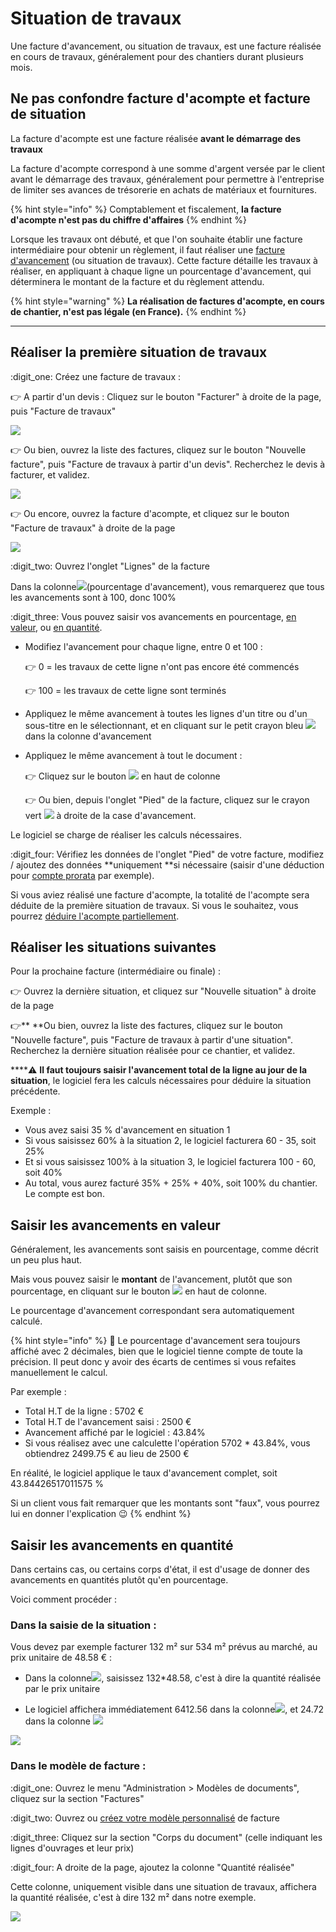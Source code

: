 # Situation de travaux

Une facture d'avancement, ou situation de travaux, est une facture réalisée en cours de travaux, généralement pour des chantiers durant plusieurs mois.

## Ne pas confondre facture d'acompte et facture de situation



La facture d'acompte est une facture réalisée **avant le démarrage des travaux**

La facture d'acompte correspond à une somme d'argent versée par le client avant le démarrage des travaux, généralement pour permettre à l'entreprise de limiter ses avances de trésorerie en achats de matériaux et fournitures.

{% hint style="info" %}
Comptablement et fiscalement, **la facture d'acompte n'est pas du chiffre d'affaires**
{% endhint %}

Lorsque les travaux ont débuté, et que l'on souhaite établir une facture intermédiaire pour obtenir un règlement, il faut réaliser une [facture d'avancement](situation-de-travaux.md) (ou situation de travaux). Cette facture détaille les travaux à réaliser, en appliquant à chaque ligne un pourcentage d'avancement, qui déterminera le montant de la facture et du règlement attendu.

{% hint style="warning" %}
**La réalisation de factures d'acompte, en cours de chantier, n'est pas légale (en France).**
{% endhint %}

****

## Réaliser la première situation de travaux

:digit_one: Créez une facture de travaux :

:point_right: A partir d'un devis : Cliquez sur le bouton "Facturer" à droite de la page, puis "Facture de travaux"

![](<../../.gitbook/assets/screenshot-153b- (1).png>)

:point_right: Ou bien, ouvrez la liste des factures, cliquez sur le bouton "Nouvelle facture", puis "Facture de travaux à partir d'un devis". Recherchez le devis à facturer, et validez.

![](../../.gitbook/assets/screenshot-154b-.png)

:point_right: Ou encore, ouvrez la facture d'acompte, et cliquez sur le bouton "Facture de travaux" à droite de la page

![](../../.gitbook/assets/screenshot-157-.png)

:digit_two: Ouvrez l'onglet "Lignes" de la facture

Dans la colonne![](../../.gitbook/assets/screenshot-158-.png)(pourcentage d'avancement), vous remarquerez que tous les avancements sont à 100, donc 100%



:digit_three: Vous pouvez saisir vos avancements en pourcentage, [en valeur](situation-de-travaux.md#saisir-les-avancements-en-valeur), ou [en quantité](situation-de-travaux.md#saisir-les-avancements-en-quantite).

*   Modifiez l'avancement pour chaque ligne, entre 0 et 100 :

    :point_right: 0 = les travaux de cette ligne n'ont pas encore été commencés

    :point_right: 100 = les travaux de cette ligne sont terminés


*   Appliquez le même avancement à toutes les lignes d'un titre ou d'un sous-titre en le sélectionnant, et en cliquant sur le petit crayon bleu ![](../../.gitbook/assets/screenshot-160-.png) dans la colonne d'avancement


*   Appliquez le même avancement à tout le document :

    :point_right: Cliquez sur le bouton ![](../../.gitbook/assets/screenshot-158a-.png) en haut de colonne

    :point_right: Ou bien, depuis l'onglet "Pied" de la facture, cliquez sur le crayon vert ![](../../.gitbook/assets/screenshot-161-.png) à droite de la case d'avancement.

Le logiciel se charge de réaliser les calculs nécessaires.



:digit_four: Vérifiez les données de l'onglet "Pied" de votre facture, modifiez / ajoutez des données **uniquement **si nécessaire (saisir d'une déduction pour [compte prorata](../les-devis/creer-and-saisir-un-devis/deductions-complementaires/le-compte-prorata.md#dans-la-facture) par exemple).

Si vous aviez réalisé une facture d'acompte, la totalité de l'acompte sera déduite de la première situation de travaux. Si vous le souhaitez, vous pourrez [déduire l'acompte partiellement](la-facture-dacompte.md#deduction-partielle-de-lacompte).



## Réaliser les situations suivantes

Pour la prochaine facture (intermédiaire ou finale) :

:point_right: Ouvrez la dernière situation, et cliquez sur "Nouvelle situation" à droite de la page

:point_right:** **Ou bien, ouvrez la liste des factures, cliquez sur le bouton "Nouvelle facture", puis "Facture de travaux à partir d'une situation". Recherchez la dernière situation réalisée pour ce chantier, et validez.



****:warning: **Il faut toujours saisir l'avancement total de la ligne au jour de la situation**, le logiciel fera les calculs nécessaires pour déduire la situation précédente.

Exemple :

* Vous avez saisi 35 % d'avancement en situation 1
* Si vous saisissez 60% à la situation 2, le logiciel facturera 60 - 35, soit 25%
* Et si vous saisissez 100% à la situation 3, le logiciel facturera 100 - 60, soit 40%
*   Au total, vous aurez facturé 35% + 25% + 40%, soit 100% du chantier. Le compte est bon.



## Saisir les avancements en valeur

Généralement, les avancements sont saisis en pourcentage, comme décrit un peu plus haut.

Mais vous pouvez saisir le **montant** de l'avancement, plutôt que son pourcentage, en cliquant sur le bouton ![](../../.gitbook/assets/screenshot-158a-.png) en haut de colonne.

Le pourcentage d'avancement correspondant sera automatiquement calculé.

{% hint style="info" %}
:bell: Le pourcentage d'avancement sera toujours affiché avec 2 décimales, bien que le logiciel tienne compte de toute la précision. Il peut donc y avoir des écarts de centimes si vous refaites manuellement le calcul. 

Par exemple :

* Total H.T de la ligne : 5702 €
* Total H.T de l'avancement saisi : 2500 €
* Avancement affiché par le logiciel : 43.84%
* Si vous réalisez avec une calculette l'opération 5702 \* 43.84%, vous obtiendrez 2499.75 € au lieu de 2500 €

En réalité, le logiciel applique le taux d'avancement complet, soit ‭‭43.84426517011575 ‬%

Si un client vous fait remarquer que les montants sont "faux", vous pourrez lui en donner l'explication :wink: 
{% endhint %}

## Saisir les avancements en quantité

Dans certains cas, ou certains corps d'état, il est d'usage de donner des avancements en quantités plutôt qu'en pourcentage.

Voici comment procéder :

### Dans la saisie de la situation :

Vous devez par exemple facturer  132 m²  sur  534 m²  prévus au marché, au prix unitaire de 48.58 € :

*   Dans la colonne![](../../.gitbook/assets/screenshot-158b-.png), saisissez 132\*48.58, c'est à dire la quantité réalisée par le prix unitaire


* Le logiciel affichera immédiatement 6412.56 dans la colonne![](../../.gitbook/assets/screenshot-158b-.png), et 24.72 dans la colonne ![](../../.gitbook/assets/screenshot-158-.png) 

![](../../.gitbook/assets/screenshot-162b-.png)



### Dans le modèle de facture :

:digit_one: Ouvrez le menu "Administration > Modèles de documents", cliquez sur la section "Factures"

:digit_two: Ouvrez ou [créez votre modèle personnalisé](../modeles-de-document.md#creer-un-modele) de facture

:digit_three: Cliquez sur la section "Corps du document" (celle indiquant les lignes d'ouvrages et leur prix)

:digit_four: A droite de la page, ajoutez la colonne "Quantité réalisée"

Cette colonne, uniquement visible dans une situation de travaux, affichera la quantité réalisée, c'est à dire 132 m² dans notre exemple.

![](../../.gitbook/assets/screenshot-163a-.png)
